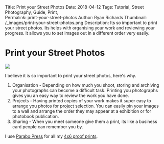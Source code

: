 Title: Print your Street Photos
Date: 2018-04-12
Tags: Tutorial, Street Photography, Guide, Print,  
Permalink: print-your-street-photos
Author: Ryan Richards
Thumbnail: /_images/print-your-street-photos.png
Description: Its so important to print your street photos. Its helps with organising your work and reviewing your progress. It allows you to set images out in a different order very easily. 

# Print your Street Photos

<img src="/_images/print-your-street-photos.png">

I believe it is so important to print your street photos, here's why.

1. Organisation - Depending on how much you shoot, storing and archiving your photographs can become a difficult task. Printing you photographs gives you an easy way to review the work you have done. 
2. Projects - Having printed copies of your work makes it super easy to arrange you photos for project selection. You can easily pin your images to a wall and arrange the order they may appear at a exhibition or for photobook publication.
3. Sharing - When you meet someone give them a print, its like a business card people can remember you by. 

I use [Parabo Press](https://shareasale.com/r.cfm?b=1028378&u=1627556&m=72732&urllink=&afftrack=) for all my [4x6 proof prints](http://shrsl.com/vzv6).